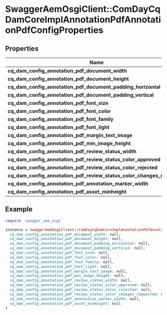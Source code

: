 # SwaggerAemOsgiClient::ComDayCqDamCoreImplAnnotationPdfAnnotationPdfConfigProperties

## Properties

| Name | Type | Description | Notes |
| ---- | ---- | ----------- | ----- |
| **cq_dam_config_annotation_pdf_document_width** | [**ConfigNodePropertyInteger**](ConfigNodePropertyInteger.md) |  | [optional] |
| **cq_dam_config_annotation_pdf_document_height** | [**ConfigNodePropertyInteger**](ConfigNodePropertyInteger.md) |  | [optional] |
| **cq_dam_config_annotation_pdf_document_padding_horizontal** | [**ConfigNodePropertyInteger**](ConfigNodePropertyInteger.md) |  | [optional] |
| **cq_dam_config_annotation_pdf_document_padding_vertical** | [**ConfigNodePropertyInteger**](ConfigNodePropertyInteger.md) |  | [optional] |
| **cq_dam_config_annotation_pdf_font_size** | [**ConfigNodePropertyInteger**](ConfigNodePropertyInteger.md) |  | [optional] |
| **cq_dam_config_annotation_pdf_font_color** | [**ConfigNodePropertyString**](ConfigNodePropertyString.md) |  | [optional] |
| **cq_dam_config_annotation_pdf_font_family** | [**ConfigNodePropertyString**](ConfigNodePropertyString.md) |  | [optional] |
| **cq_dam_config_annotation_pdf_font_light** | [**ConfigNodePropertyString**](ConfigNodePropertyString.md) |  | [optional] |
| **cq_dam_config_annotation_pdf_margin_text_image** | [**ConfigNodePropertyInteger**](ConfigNodePropertyInteger.md) |  | [optional] |
| **cq_dam_config_annotation_pdf_min_image_height** | [**ConfigNodePropertyInteger**](ConfigNodePropertyInteger.md) |  | [optional] |
| **cq_dam_config_annotation_pdf_review_status_width** | [**ConfigNodePropertyInteger**](ConfigNodePropertyInteger.md) |  | [optional] |
| **cq_dam_config_annotation_pdf_review_status_color_approved** | [**ConfigNodePropertyString**](ConfigNodePropertyString.md) |  | [optional] |
| **cq_dam_config_annotation_pdf_review_status_color_rejected** | [**ConfigNodePropertyString**](ConfigNodePropertyString.md) |  | [optional] |
| **cq_dam_config_annotation_pdf_review_status_color_changes_requested** | [**ConfigNodePropertyString**](ConfigNodePropertyString.md) |  | [optional] |
| **cq_dam_config_annotation_pdf_annotation_marker_width** | [**ConfigNodePropertyInteger**](ConfigNodePropertyInteger.md) |  | [optional] |
| **cq_dam_config_annotation_pdf_asset_minheight** | [**ConfigNodePropertyInteger**](ConfigNodePropertyInteger.md) |  | [optional] |

## Example

```ruby
require 'swagger_aem_osgi'

instance = SwaggerAemOsgiClient::ComDayCqDamCoreImplAnnotationPdfAnnotationPdfConfigProperties.new(
  cq_dam_config_annotation_pdf_document_width: null,
  cq_dam_config_annotation_pdf_document_height: null,
  cq_dam_config_annotation_pdf_document_padding_horizontal: null,
  cq_dam_config_annotation_pdf_document_padding_vertical: null,
  cq_dam_config_annotation_pdf_font_size: null,
  cq_dam_config_annotation_pdf_font_color: null,
  cq_dam_config_annotation_pdf_font_family: null,
  cq_dam_config_annotation_pdf_font_light: null,
  cq_dam_config_annotation_pdf_margin_text_image: null,
  cq_dam_config_annotation_pdf_min_image_height: null,
  cq_dam_config_annotation_pdf_review_status_width: null,
  cq_dam_config_annotation_pdf_review_status_color_approved: null,
  cq_dam_config_annotation_pdf_review_status_color_rejected: null,
  cq_dam_config_annotation_pdf_review_status_color_changes_requested: null,
  cq_dam_config_annotation_pdf_annotation_marker_width: null,
  cq_dam_config_annotation_pdf_asset_minheight: null
)
```

